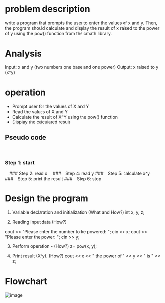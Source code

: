 
# problem description

write a program that prompts the user to enter the values of x and y. Then, the program should calculate and display the result of x raised to the power of y using the pow() function from the cmath library.

# Analysis

Input: x and y (two numbers one base and one power)
Output: x raised to y (x^y)

# operation

- Prompt user for the values of X and Y
- Read the values of X and Y
- Calculate the result of X^Y using the pow() function
- Display the calculated result

## Pseudo code
  
 ### Step 1: start
 ### Step 2: read x
 ### Step 4: read y
 ### Step 5: calculate x^y
 ### Step 5: print the result
 ### Step 6: stop

# Design the program

1. Variable declaration and initialization (What and How?)
 int x, y, z;

2. Reading input data (How?)
 
 cout << "Please enter the number to be powered: ";
  cin >> x;
 cout << "Please enter the power: ";
  cin >> y;

3. Perform operation - (How?)
  z= pow(x, y);

4. Print result (X^y). (How?)
  cout << x << " the power of " << y << " is " << z;

# Flowchart







![image](https://github.com/SWEG-2015EC-Batch/Lovelace-Coders/assets/149230080/00ff3dee-879b-4989-bd27-3f5ad9252325)




